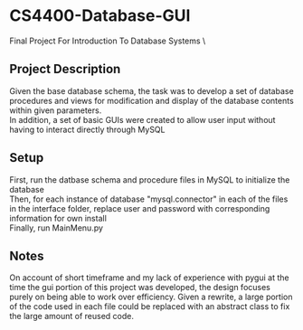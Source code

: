 # CS4400-Database-GUI
Final Project For Introduction To Database Systems \
## Project Description
Given the base database schema, the task was to develop a set of database procedures and views for modification and display of the database contents within given parameters. \
In addition, a set of basic GUIs were created to allow user input without having to interact directly through MySQL
## Setup
First, run the datbase schema and procedure files in MySQL to initialize the database \
Then, for each instance of database "mysql.connector" in each of the files in the interface folder, replace user and password with corresponding information for own install \
Finally, run MainMenu.py
## Notes
On account of short timeframe and my lack of experience with pygui at the time the gui portion of this project was developed, the design focuses purely on being able to work over efficiency. Given a rewrite, a large portion of the code used in each file could be replaced with an abstract class to fix the large amount of reused code.
